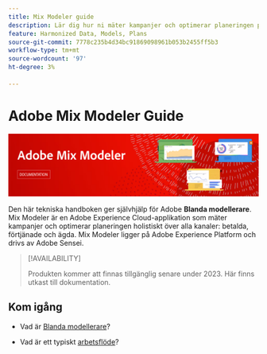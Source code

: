 ```yaml
---
title: Mix Modeler guide
description: Lär dig hur ni mäter kampanjer och optimerar planeringen på ett enhetligt sätt i alla kanaler med Mix Modeler.
feature: Harmonized Data, Models, Plans
source-git-commit: 7778c235b4d34bc91869098961b053b2455ff5b3
workflow-type: tm+mt
source-wordcount: '97'
ht-degree: 3%

---
```



# Adobe Mix Modeler Guide

![Banderoll](assets/mix-modeler-banner.png)

Den här tekniska handboken ger självhjälp för Adobe **Blanda modellerare**. Mix Modeler är en Adobe Experience Cloud-applikation som mäter kampanjer och optimerar planeringen holistiskt över alla kanaler: betalda, förtjänade och ägda. Mix Modeler ligger på Adobe Experience Platform och drivs av Adobe Sensei.

>[!AVAILABILITY]
>
>Produkten kommer att finnas tillgänglig senare under 2023. Här finns utkast till dokumentation.

## Kom igång

* Vad är [Blanda modellerare](get-started/about.md)?

* Vad är ett typiskt [arbetsflöde](get-started/workflow.md)?
